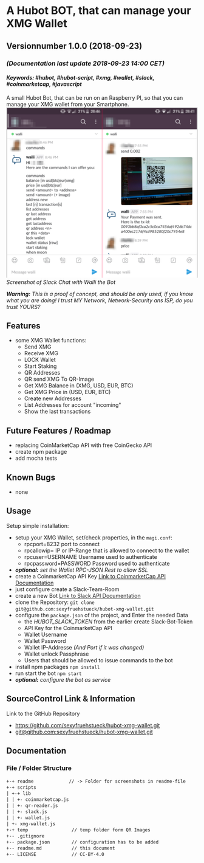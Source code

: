 # A Hubot BOT, that can manage your XMG Wallet
## Versionnumber 1.0.0 (2018-09-23)
### _(Documentation last update 2018-09-23 14:00 CET)_  
#### _Keywords: #hubot, #hubot-script, #xmg, #wallet, #slack, #coinmarketcap, #javascript_  

A small Hubot Bot, that can be run on an Raspberry PI, so that you can manage your XMG wallet from your Smartphone.  
![Screenshot of Slack Chat with Walli the Bot](./readme/screenshot_001.png "Screenshot of Slack Chat with Walli the Bot")  
_Screenshot of Slack Chat with Walli the Bot_    

***Warning:*** _This is a proof of concept, and should be only used, if you know what you are doing! I trust MY Network, Network-Security ans ISP, do you trust YOURS?_

## Features
* some XMG Wallet functions:
    * Send XMG
    * Receive XMG
    * LOCK Wallet
    * Start Staking
    * QR Addresses
    * QR send XMG To QR-Image
    * Get XMG Balance in (XMG, USD, EUR, BTC)
    * Get XMG Price in (USD, EUR, BTC)
    * Create new Addresses
    * List Addresses for account "incoming"
    * Show the last transactions

## Future Features / Roadmap
* replacing CoinMarketCap API with free CoinGecko API
* create npm package
* add mocha tests

## Known Bugs
* none

## Usage
Setup simple installation:

* setup your XMG Wallet, set/check properties, in the `magi.conf`:
    * rpcport=8232              port to connect
    * rpcallowip=<IP-ADDRESS>   IP or IP-Range that is allowed to connect to the wallet
    * rpcuser=USERNAME          Username used to authenticate
    * rpcpassword=PASSWORD      Password used to authenticate
* ***optional:*** *set the Wallet RPC-JSON Rest to allow SSL*
* create a CoinmarketCap API Key [Link to CoinmarketCap API Documentation](https://coinmarketcap.com/api/)
* just configure create a Slack-Team-Room
* create a new Bot [Link to Slack API Documentation](https://api.slack.com/bot-users)
* clone the Repository: `git clone git@github.com:sexyfruehstueck/hubot-xmg-wallet.git`
* configure the `package.json` of the project, and Enter the needed Data
    * the *HUBOT_SLACK_TOKEN* from the earlier create Slack-Bot-Token
    * API Key for the CoinmarketCap API
    * Wallet Username
    * Wallet Password
    * Wallet IP-Addresse _(And Port if it was changed)_
    * Wallet unlock Passphrase
    * Users that should be allowed to issue commands to the bot
* install npm packages `npm install`
* run start the bot `npm start`
* ***optional:*** *configure the bot as service*

## SourceControl Link & Information
Link to the GitHub Repository  
* https://github.com/sexyfruehstueck/hubot-xmg-wallet.git
* [git@github.com:sexyfruehstueck/hubot-xmg-wallet.git](git@github.com:sexyfruehstueck/hubot-xmg-wallet.git)

## Documentation

### File / Folder Structure

    +-+ readme             // -> Folder for screenshots in readme-file
    +-+ scripts           
    | +-+ lib   
    | | +- coinmarketcap.js
    | | +- qr-reader.js
    | | +- slack.js
    | | +- wallet.js
    | +- xmg-wallet.js
    +-+ temp                // temp folder form QR Images 
    +-- .gitignore
    +-- package.json        // configuration has to be added
    +-- readme.md           // this document
    +-- LICENSE             // CC-BY-4.0